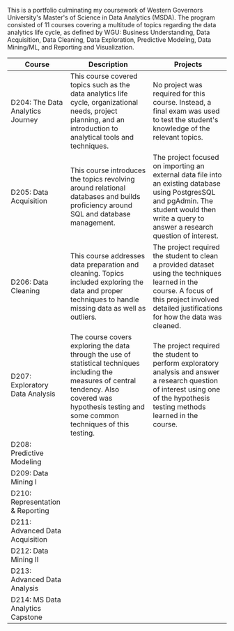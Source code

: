 This is a portfolio culminating my coursework of Western Governors University's Master's of Science in Data Analytics (MSDA). The program consisted of 11 courses covering a multitude of topics regarding the data analytics life cycle, as defined by WGU: Business Understanding, Data Acquisition, Data Cleaning, Data Exploration, Predictive Modeling, Data Mining/ML, and Reporting and Visualization. 


| Course  | Description  |  Projects |
|---|---|---|
| D204: The Data Analytics Journey  | This course covered topics such as the data analytics life cycle, organizational needs, project planning, and an introduction to analytical tools and techniques.  | No project was required for this course. Instead, a final exam was used to test the student's knowledge of the relevant topics.  |  
| D205: Data Acquisition  | This course introduces the topics revolving around relational databases and builds proficiency around SQL and database management.  | The project focused on importing an external data file into an existing database using PostgresSQL and pgAdmin. The student would then write a query to answer a research question of interest.  |   
| D206: Data Cleaning  | This course addresses data preparation and cleaning. Topics included exploring the data and proper techniques to handle missing data as well as outliers.  | The project required the student to clean a provided dataset using the techniques learned in the course. A focus of this project involved detailed justifications for how the data was cleaned.  | 
| D207: Exploratory Data Analysis  | The course covers exploring the data through the use of statistical techniques including the measures of central tendency. Also covered was hypothesis testing and some common techniques of this testing.  | The project required the student to perform exploratory analysis and answer a research question of interest using one of the hypothesis testing methods learned in the course.  | 
| D208: Predictive Modeling  |   |   | 
| D209: Data Mining I  |   |   | 
| D210: Representation & Reporting  |   |   | 
| D211: Advanced Data Acquisition  |   |   | 
| D212: Data Mining II  |   |   | 
| D213: Advanced Data Analysis  |   |   | 
| D214: MS Data Analytics Capstone  |   |   | 
